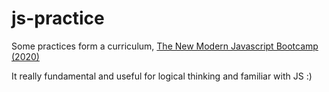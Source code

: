 # js-practice

Some practices form a curriculum, [The New Modern Javascript Bootcamp (2020)](https://www.udemy.com/course/javascript-beginners-complete-tutorial/)

It  really fundamental and useful for logical thinking and familiar with JS :)

